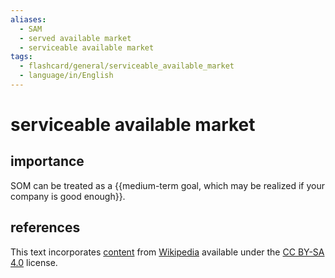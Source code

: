 ```yaml
---
aliases:
  - SAM
  - served available market
  - serviceable available market
tags:
  - flashcard/general/serviceable_available_market
  - language/in/English
---
```


# serviceable available market

## importance

SOM can be treated as a {{medium-term goal, which may be realized if your company is good enough}}.

## references

This text incorporates [content](https://en.wikipedia.org/wiki/serviceable_available_market) from [Wikipedia](Wikipedia.md) available under the [CC BY-SA 4.0](https://creativecommons.org/licenses/by-sa/4.0/) license.
